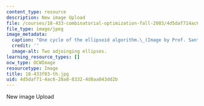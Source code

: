 ```yaml
---
content_type: resource
description: New image Upload
file: /courses/18-433-combinatorial-optimization-fall-2003/4d5daf714ac628a883324d8aa843dd2b_18-433f03-th.jpg
file_type: image/jpeg
image_metadata:
  caption: "One cycle of the ellipsoid algorithm.\_(Image by Prof. Santosh Vempala.)"
  credit: ''
  image-alt: Two adjoinging ellipses.
learning_resource_types: []
ocw_type: OCWImage
resourcetype: Image
title: 18-433f03-th.jpg
uid: 4d5daf71-4ac6-28a8-8332-4d8aa843dd2b
---
```

New image Upload

